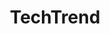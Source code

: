 ---
title: TechTrend
description: Navigating the Digital Frontier

# Badge style
style:
    background: "#2a9d8f"
    color: "#fff"
---